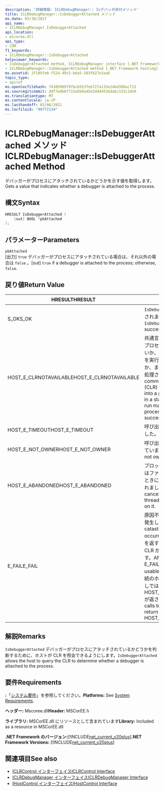 ```yaml
---
description: '詳細情報: ICLRDebugManager:: Isデバッガ添付メソッド'
title: ICLRDebugManager::IsDebuggerAttached メソッド
ms.date: 03/30/2017
api_name:
- ICLRDebugManager.IsDebuggerAttached
api_location:
- mscoree.dll
api_type:
- COM
f1_keywords:
- ICLRDebugManager::IsDebuggerAttached
helpviewer_keywords:
- IsDebuggerAttached method, ICLRDebugManager interface [.NET Framework hosting]
- ICLRDebugManager::IsDebuggerAttached method [.NET Framework hosting]
ms.assetid: 2f105fe0-f52d-49c5-bda5-583fb27e3aa6
topic_type:
- apiref
ms.openlocfilehash: 74305989797bcb553feb727a133e24bd308ac715
ms.sourcegitcommit: ddf7edb67715a5b9a45e3dd44536dabc153c1de0
ms.translationtype: MT
ms.contentlocale: ja-JP
ms.lasthandoff: 02/06/2021
ms.locfileid: "99772134"
---
```

# <a name="iclrdebugmanagerisdebuggerattached-method"></a><span data-ttu-id="322df-103">ICLRDebugManager::IsDebuggerAttached メソッド</span><span class="sxs-lookup"><span data-stu-id="322df-103">ICLRDebugManager::IsDebuggerAttached Method</span></span>

<span data-ttu-id="322df-104">デバッガーがプロセスにアタッチされているかどうかを示す値を取得します。</span><span class="sxs-lookup"><span data-stu-id="322df-104">Gets a value that indicates whether a debugger is attached to the process.</span></span>  
  
## <a name="syntax"></a><span data-ttu-id="322df-105">構文</span><span class="sxs-lookup"><span data-stu-id="322df-105">Syntax</span></span>  
  
```cpp  
HRESULT IsDebuggerAttached (  
    [out] BOOL *pbAttached  
);  
```  
  
## <a name="parameters"></a><span data-ttu-id="322df-106">パラメーター</span><span class="sxs-lookup"><span data-stu-id="322df-106">Parameters</span></span>  

 `pbAttached`  
 <span data-ttu-id="322df-107">[出力] `true` デバッガーがプロセスにアタッチされている場合は、それ以外の場合は `false` 。</span><span class="sxs-lookup"><span data-stu-id="322df-107">[out] `true` if a debugger is attached to the process; otherwise, `false`.</span></span>  
  
## <a name="return-value"></a><span data-ttu-id="322df-108">戻り値</span><span class="sxs-lookup"><span data-stu-id="322df-108">Return Value</span></span>  
  
|<span data-ttu-id="322df-109">HRESULT</span><span class="sxs-lookup"><span data-stu-id="322df-109">HRESULT</span></span>|<span data-ttu-id="322df-110">説明</span><span class="sxs-lookup"><span data-stu-id="322df-110">Description</span></span>|  
|-------------|-----------------|  
|<span data-ttu-id="322df-111">S_OK</span><span class="sxs-lookup"><span data-stu-id="322df-111">S_OK</span></span>|<span data-ttu-id="322df-112">`IsDebuggerAttached` 正常に返されました。</span><span class="sxs-lookup"><span data-stu-id="322df-112">`IsDebuggerAttached` returned successfully.</span></span>|  
|<span data-ttu-id="322df-113">HOST_E_CLRNOTAVAILABLE</span><span class="sxs-lookup"><span data-stu-id="322df-113">HOST_E_CLRNOTAVAILABLE</span></span>|<span data-ttu-id="322df-114">共通言語ランタイム (CLR) がプロセスに読み込まれていないか、CLR がマネージコードを実行できない状態であるか、または呼び出しが正常に処理されていません。</span><span class="sxs-lookup"><span data-stu-id="322df-114">The common language runtime (CLR) has not been loaded into a process, or the CLR is in a state in which it cannot run managed code or process the call successfully.</span></span>|  
|<span data-ttu-id="322df-115">HOST_E_TIMEOUT</span><span class="sxs-lookup"><span data-stu-id="322df-115">HOST_E_TIMEOUT</span></span>|<span data-ttu-id="322df-116">呼び出しがタイムアウトしました。</span><span class="sxs-lookup"><span data-stu-id="322df-116">The call timed out.</span></span>|  
|<span data-ttu-id="322df-117">HOST_E_NOT_OWNER</span><span class="sxs-lookup"><span data-stu-id="322df-117">HOST_E_NOT_OWNER</span></span>|<span data-ttu-id="322df-118">呼び出し元がロックを所有していません。</span><span class="sxs-lookup"><span data-stu-id="322df-118">The caller does not own the lock.</span></span>|  
|<span data-ttu-id="322df-119">HOST_E_ABANDONED</span><span class="sxs-lookup"><span data-stu-id="322df-119">HOST_E_ABANDONED</span></span>|<span data-ttu-id="322df-120">ブロックされたスレッドまたはファイバーが待機しているときに、イベントが取り消されました。</span><span class="sxs-lookup"><span data-stu-id="322df-120">An event was canceled while a blocked thread or fiber was waiting on it.</span></span>|  
|<span data-ttu-id="322df-121">E_FAIL</span><span class="sxs-lookup"><span data-stu-id="322df-121">E_FAIL</span></span>|<span data-ttu-id="322df-122">原因不明の致命的なエラーが発生しました。</span><span class="sxs-lookup"><span data-stu-id="322df-122">An unknown catastrophic failure occurred.</span></span> <span data-ttu-id="322df-123">メソッドが E_FAIL を返すと、そのプロセス内で CLR が使用できなくなります。</span><span class="sxs-lookup"><span data-stu-id="322df-123">After a method returns E_FAIL, the CLR is no longer usable within the process.</span></span> <span data-ttu-id="322df-124">後続のホストメソッドの呼び出しでは HOST_E_CLRNOTAVAILABLE が返されます。</span><span class="sxs-lookup"><span data-stu-id="322df-124">Subsequent calls to hosting methods return HOST_E_CLRNOTAVAILABLE.</span></span>|  
  
## <a name="remarks"></a><span data-ttu-id="322df-125">解説</span><span class="sxs-lookup"><span data-stu-id="322df-125">Remarks</span></span>  

 <span data-ttu-id="322df-126">`IsDebuggerAttached` デバッガーがプロセスにアタッチされているかどうかを判断するために、ホストが CLR を照会できるようにします。</span><span class="sxs-lookup"><span data-stu-id="322df-126">`IsDebuggerAttached` allows the host to query the CLR to determine whether a debugger is attached to the process.</span></span>  
  
## <a name="requirements"></a><span data-ttu-id="322df-127">要件</span><span class="sxs-lookup"><span data-stu-id="322df-127">Requirements</span></span>  

 <span data-ttu-id="322df-128">**:**「[システム要件](../../get-started/system-requirements.md)」を参照してください。</span><span class="sxs-lookup"><span data-stu-id="322df-128">**Platforms:** See [System Requirements](../../get-started/system-requirements.md).</span></span>  
  
 <span data-ttu-id="322df-129">**ヘッダー:** Mscoree.dll</span><span class="sxs-lookup"><span data-stu-id="322df-129">**Header:** MSCorEE.h</span></span>  
  
 <span data-ttu-id="322df-130">**ライブラリ:** MSCorEE.dll にリソースとして含まれています</span><span class="sxs-lookup"><span data-stu-id="322df-130">**Library:** Included as a resource in MSCorEE.dll</span></span>  
  
 <span data-ttu-id="322df-131">**.NET Framework のバージョン:**[!INCLUDE[net_current_v20plus](../../../../includes/net-current-v20plus-md.md)]</span><span class="sxs-lookup"><span data-stu-id="322df-131">**.NET Framework Versions:** [!INCLUDE[net_current_v20plus](../../../../includes/net-current-v20plus-md.md)]</span></span>  
  
## <a name="see-also"></a><span data-ttu-id="322df-132">関連項目</span><span class="sxs-lookup"><span data-stu-id="322df-132">See also</span></span>

- [<span data-ttu-id="322df-133">ICLRControl インターフェイス</span><span class="sxs-lookup"><span data-stu-id="322df-133">ICLRControl Interface</span></span>](iclrcontrol-interface.md)
- [<span data-ttu-id="322df-134">ICLRDebugManager インターフェイス</span><span class="sxs-lookup"><span data-stu-id="322df-134">ICLRDebugManager Interface</span></span>](iclrdebugmanager-interface.md)
- [<span data-ttu-id="322df-135">IHostControl インターフェイス</span><span class="sxs-lookup"><span data-stu-id="322df-135">IHostControl Interface</span></span>](ihostcontrol-interface.md)
